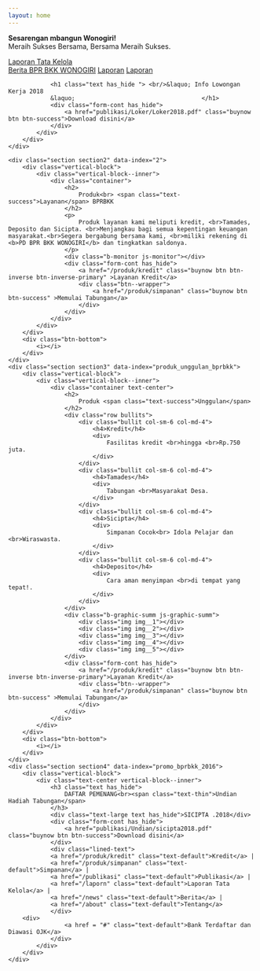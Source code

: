 ```yaml
---
layout: home
---
```


<div class="b-banner b-banner__top b-banner__danger slide_up js-lifetime-banner">
	<div class="container clearfix">
		<i class="pull-left save"></i>
		<p class="pull-left">
			<b>Sesarengan mbangun Wonogiri!</b><br>Meraih Sukses Bersama, Bersama Meraih Sukses.
		</p>
		<div class="pull-right">
			<a class="buynow btn btn-success" href="laporan">Laporan Tata Kelola</a>            
		</div>
	</div>
</div>    
<div class="b-header">
	<div class="container clearfix">
		<div class="b-logo pull-left"></div>
		<div class="js--header-user pull-right b-header--user">
			<a href="/news" class="text-default">Berita BPR BKK WONOGIRI</a>
            <a href="/publikasi" class="text-default">Laporan</a>
            <a href="/laporan" class="text-default">Laporan</a>
		</div>
	</div>
</div>
<div class="landing-sections">
    <div class="section section1 section1__10off" data-index="1">
        <div class="vertical-block">
            <div class="text-center vertical-block--inner">
                
                <h1 class="text has_hide "> <br/>&laquo; Info Lowongan Kerja 2018
				&laquo;                                    </h1>
                <div class="form-cont has_hide">
                    <a href="publikasi/Loker/Loker2018.pdf" class="buynow btn btn-success">Download disini</a>
                </div>
            </div>
        </div>
    </div>
    
    <div class="section section2" data-index="2">
        <div class="vertical-block">
            <div class="vertical-block--inner">
                <div class="container">
                    <h2>
                        Produk<br> <span class="text-success">Layanan</span> BPRBKK
                    </h2>
                    <p>
                        Produk layanan kami meliputi kredit, <br>Tamades, Deposito dan Sicipta. <br>Menjangkau bagi semua kepentingan keuangan masyarakat.<br>Segera bergabung bersama kami, <br>miliki rekening di <b>PD BPR BKK WONOGIRI</b> dan tingkatkan saldonya.
                    </p>
                    <div class="b-monitor js-monitor"></div>
                    <div class="form-cont has_hide">
                        <a href="/produk/kredit" class="buynow btn btn-inverse btn-inverse-primary" >Layanan Kredit</a>
                        <div class="btn--wrapper">
                            <a href="/produk/simpanan" class="buynow btn btn-success" >Memulai Tabungan</a>
                        </div>
                    </div>
                </div>
            </div>
        </div>
        <div class="btn-bottom">
            <i></i>
        </div>
    </div>
    <div class="section section3" data-index="produk_unggulan_bprbkk">
        <div class="vertical-block">
            <div class="vertical-block--inner">
                <div class="container text-center">
                    <h2>
                        Produk <span class="text-success">Unggulan</span>
                    </h2>
                    <div class="row bullits">
                        <div class="bullit col-sm-6 col-md-4">
                            <h4>Kredit</h4>
                            <div>
                                Fasilitas kredit <br>hingga <br>Rp.750 juta.
                            </div>
                        </div>
                        <div class="bullit col-sm-6 col-md-4">
                            <h4>Tamades</h4>
                            <div>
                                Tabungan <br>Masyarakat Desa.
                            </div>
                        </div>
                        <div class="bullit col-sm-6 col-md-4">
                            <h4>Sicipta</h4>
                            <div>
                                Simpanan Cocok<br> Idola Pelajar dan <br>Wiraswasta.
                            </div>
                        </div>
                        <div class="bullit col-sm-6 col-md-4">
                            <h4>Deposito</h4>
                            <div>
                                Cara aman menyimpan <br>di tempat yang tepat!.
                            </div>
                        </div>
                    </div>
                    <div class="b-graphic-summ js-graphic-summ">
                        <div class="img img__1"></div>
                        <div class="img img__2"></div>
                        <div class="img img__3"></div>
                        <div class="img img__4"></div>
                        <div class="img img__5"></div>
                    </div>
                    <div class="form-cont has_hide">
                        <a href="/produk/kredit" class="buynow btn btn-inverse btn-inverse-primary">Layanan Kredit</a>
                        <div class="btn--wrapper">
                            <a href="/produk/simpanan" class="buynow btn btn-success" >Memulai Tabungan</a>
                        </div>
                    </div>
                </div>
            </div>
        </div>
        <div class="btn-bottom">
            <i></i>
        </div>
    </div>
    <div class="section section4" data-index="promo_bprbkk_2016">
        <div class="vertical-block">
            <div class="text-center vertical-block--inner">
                <h3 class="text has_hide">
                    DAFTAR PEMENANG<br><span class="text-thin">Undian Hadiah Tabungan</span>
                </h3>
                <div class="text-large text has_hide">SICIPTA .2018</div>
                <div class="form-cont has_hide">
                    <a href="publikasi/Undian/sicipta2018.pdf" class="buynow btn btn-success">Download disini</a>
                </div>
				<div class="lined-text">
				<a href="/produk/kredit" class="text-default">Kredit</a> |
				<a href="/produk/simpanan" class="text-default">Simpanan</a> |
				<a href="/publikasi" class="text-default">Publikasi</a> |
                <a href="/laporn" class="text-default">Laporan Tata Kelola</a> |
				<a href="/news" class="text-default">Berita</a> |
				<a href="/about" class="text-default">Tentang</a>
				</div>
		<div>
                    <a href = "#" class="text-default">Bank Terdaftar dan Diawasi OJK</a>
                </div>
            </div>
        </div>
    </div>
</div>
